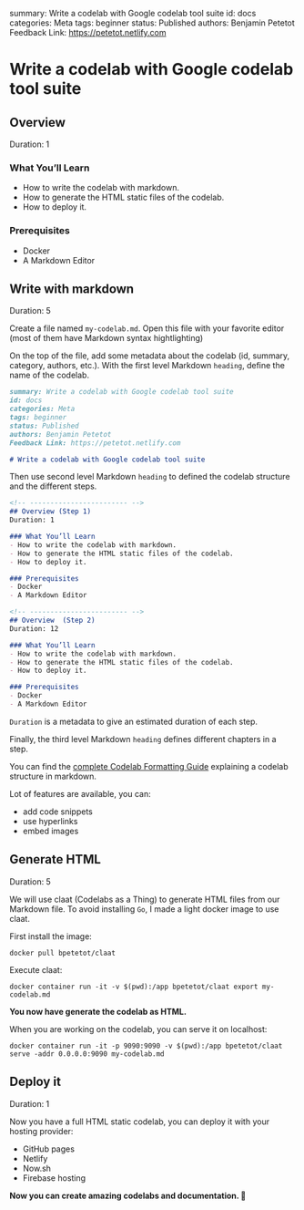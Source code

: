summary: Write a codelab with Google codelab tool suite
id: docs
categories: Meta
tags: beginner
status: Published 
authors: Benjamin Petetot
Feedback Link: https://petetot.netlify.com

# Write a codelab with Google codelab tool suite
<!-- ------------------------ -->
## Overview 
Duration: 1

### What You’ll Learn 
- How to write the codelab with markdown.
- How to generate the HTML static files of the codelab.
- How to deploy it.

### Prerequisites
- Docker
- A Markdown Editor

<!-- ------------------------ -->
## Write with markdown
Duration: 5

Create a file named `my-codelab.md`. Open this file with your favorite editor (most of them have Markdown syntax hightlighting)

On the top of the file, add some metadata about the codelab (id, summary, category, authors, etc.).
With the first level Markdown `heading`, define the name of the codelab.

```markdown
summary: Write a codelab with Google codelab tool suite
id: docs
categories: Meta
tags: beginner
status: Published 
authors: Benjamin Petetot
Feedback Link: https://petetot.netlify.com

# Write a codelab with Google codelab tool suite
```

Then use second level Markdown `heading` to defined the codelab structure and the different steps.

```markdown
<!-- ------------------------ -->
## Overview (Step 1) 
Duration: 1

### What You’ll Learn 
- How to write the codelab with markdown.
- How to generate the HTML static files of the codelab.
- How to deploy it.

### Prerequisites
- Docker
- A Markdown Editor

<!-- ------------------------ -->
## Overview  (Step 2) 
Duration: 12

### What You’ll Learn 
- How to write the codelab with markdown.
- How to generate the HTML static files of the codelab.
- How to deploy it.

### Prerequisites
- Docker
- A Markdown Editor
```

`Duration` is a metadata to give an estimated duration of each step.

Finally, the third level Markdown `heading` defines different chapters in a step.

You can find the [complete Codelab Formatting Guide](https://github.com/googlecodelabs/tools/blob/master/FORMAT-GUIDE.md) explaining a codelab structure in markdown.

Lot of features are available, you can:
- add code snippets
- use hyperlinks
- embed images

<!-- ------------------------ -->
## Generate HTML
Duration: 5

We will use claat (Codelabs as a Thing) to generate HTML files from our Markdown file.
To avoid installing `Go`, I made a light docker image to use claat.

First install the image:
```docker
docker pull bpetetot/claat
```

Execute claat:
```docker
docker container run -it -v $(pwd):/app bpetetot/claat export my-codelab.md
```

**You now have generate the codelab as HTML.**

When you are working on the codelab, you can serve it on localhost:
```docker
docker container run -it -p 9090:9090 -v $(pwd):/app bpetetot/claat serve -addr 0.0.0.0:9090 my-codelab.md
```

<!-- ------------------------ -->
## Deploy it
Duration: 1

Now you have a full HTML static codelab, you can deploy it with your hosting provider:
- GitHub pages
- Netlify
- Now.sh
- Firebase hosting

**Now you can create amazing codelabs and documentation. 🎉**
